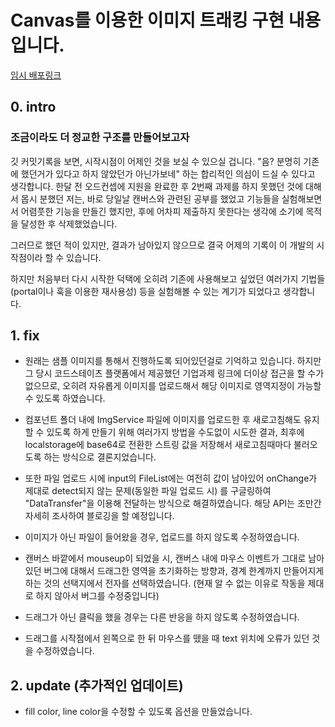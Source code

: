 # Canvas를 이용한 이미지 트래킹 구현 내용입니다.

[임시 배포링크](https://dragmark.netlify.app/)

## 0. intro

### 조금이라도 더 정교한 구조를 만들어보고자

깃 커밋기록을 보면, 시작시점이 어제인 것을 보실 수 있으실 겁니다.
"음? 분명히 기존에 했던거가 있다고 하지 않았던가 아닌가보네" 하는 합리적인 의심이 드실 수 있다고 생각합니다. 한달 전 오드컨셉에 지원을 완료한 후 2번째 과제를 하지 못했던 것에 대해서 몹시 분했던 저는, 바로 당일날 캔버스와 관련된 공부를 했었고 기능들을 실험해보면서 어렴풋한 기능을 만들긴 했지만, 후에 어차피 제출하지 못한다는 생각에 소기에 목적을 달성한 후 삭제했었습니다.

그러므로 했던 적이 있지만, 결과가 남아있지 않으므로 결국 어제의 기록이 이 개발의 시작점이라 할 수 있습니다.

하지만 처음부터 다시 시작한 덕택에 오히려 기존에 사용해보고 싶었던 여러가지 기법들 (portal이나 훅을 이용한 재사용성) 등을 실험해볼 수 있는 계기가 되었다고 생각합니다.

## 1. fix

- 원래는 샘플 이미지를 통해서 진행하도록 되어있던걸로 기억하고 있습니다. 하지만 그 당시 코드스테이츠 플랫폼에서 제공했던 기업과제 링크에 더이상 접근을 할 수가 없으므로, 오히려 자유롭게 이미지를 업로드해서 해당 이미지로 영역지정이 가능할 수 있도록 하였습니다.

- 컴포넌트 폴더 내에 ImgService 파일에 이미지를 업로드한 후 새로고침해도 유지할 수 있도록 하게 만들기 위해 여러가지 방법을 수도없이 시도한 결과, 최후에 localstorage에 base64로 전환한 스트링 값을 저장해서 새로고침때마다 불러오도록 하는 방식으로 결론지었습니다.

- 또한 파일 업로드 시에 input의 FileList에는 여전히 값이 남아있어 onChange가 제대로 detect되지 않는 문제(동일한 파일 업로드 시) 를 구글링하여 "DataTransfer"을 이용해 전달하는 방식으로 해결하였습니다. 해당 API는 조만간 자세히 조사하여 블로깅을 할 예정입니다.

- 이미지가 아닌 파일이 들어왔을 경우, 업로드를 하지 않도록 수정하였습니다.

- 캔버스 바깥에서 mouseup이 되었을 시, 캔버스 내에 마우스 이벤트가 그대로 남아있던 버그에 대해서 드래그한 영역을 초기화하는 방향과, 경계 한계까지 만들어지게 하는 것의 선택지에서 전자를 선택하였습니다. (현재 알 수 없는 이유로 작동을 제대로 하지 않아서 버그를 수정중입니다)

- 드래그가 아닌 클릭을 했을 경우는 다른 반응을 하지 않도록 수정하였습니다.

- 드래그를 시작점에서 왼쪽으로 한 뒤 마우스를 뗐을 때 text 위치에 오류가 있던 것을 수정하였습니다.

## 2. update (추가적인 업데이트)

- fill color, line color을 수정할 수 있도록 옵션을 만들었습니다.
